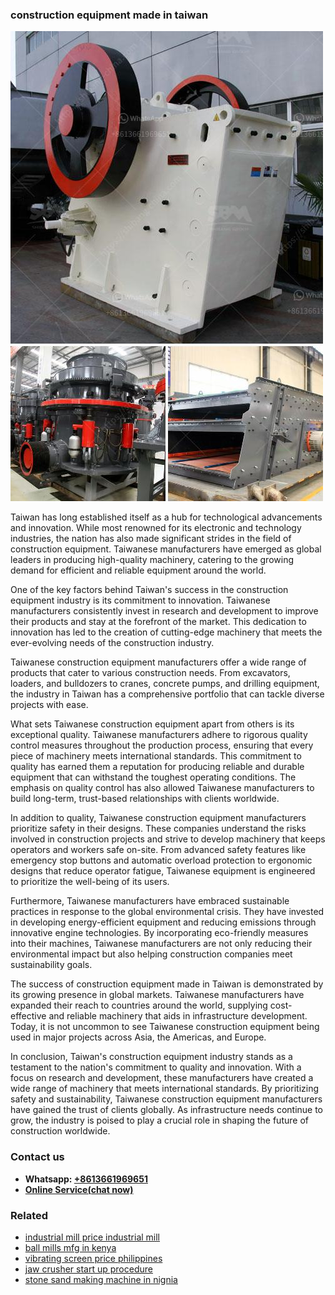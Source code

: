 <h3>construction equipment made in taiwan</h3><img src='1708332644.jpg' alt=''><p>Taiwan has long established itself as a hub for technological advancements and innovation. While most renowned for its electronic and technology industries, the nation has also made significant strides in the field of construction equipment. Taiwanese manufacturers have emerged as global leaders in producing high-quality machinery, catering to the growing demand for efficient and reliable equipment around the world.</p><p>One of the key factors behind Taiwan's success in the construction equipment industry is its commitment to innovation. Taiwanese manufacturers consistently invest in research and development to improve their products and stay at the forefront of the market. This dedication to innovation has led to the creation of cutting-edge machinery that meets the ever-evolving needs of the construction industry.</p><p>Taiwanese construction equipment manufacturers offer a wide range of products that cater to various construction needs. From excavators, loaders, and bulldozers to cranes, concrete pumps, and drilling equipment, the industry in Taiwan has a comprehensive portfolio that can tackle diverse projects with ease.</p><p>What sets Taiwanese construction equipment apart from others is its exceptional quality. Taiwanese manufacturers adhere to rigorous quality control measures throughout the production process, ensuring that every piece of machinery meets international standards. This commitment to quality has earned them a reputation for producing reliable and durable equipment that can withstand the toughest operating conditions. The emphasis on quality control has also allowed Taiwanese manufacturers to build long-term, trust-based relationships with clients worldwide.</p><p>In addition to quality, Taiwanese construction equipment manufacturers prioritize safety in their designs. These companies understand the risks involved in construction projects and strive to develop machinery that keeps operators and workers safe on-site. From advanced safety features like emergency stop buttons and automatic overload protection to ergonomic designs that reduce operator fatigue, Taiwanese equipment is engineered to prioritize the well-being of its users.</p><p>Furthermore, Taiwanese manufacturers have embraced sustainable practices in response to the global environmental crisis. They have invested in developing energy-efficient equipment and reducing emissions through innovative engine technologies. By incorporating eco-friendly measures into their machines, Taiwanese manufacturers are not only reducing their environmental impact but also helping construction companies meet sustainability goals.</p><p>The success of construction equipment made in Taiwan is demonstrated by its growing presence in global markets. Taiwanese manufacturers have expanded their reach to countries around the world, supplying cost-effective and reliable machinery that aids in infrastructure development. Today, it is not uncommon to see Taiwanese construction equipment being used in major projects across Asia, the Americas, and Europe.</p><p>In conclusion, Taiwan's construction equipment industry stands as a testament to the nation's commitment to quality and innovation. With a focus on research and development, these manufacturers have created a wide range of machinery that meets international standards. By prioritizing safety and sustainability, Taiwanese construction equipment manufacturers have gained the trust of clients globally. As infrastructure needs continue to grow, the industry is poised to play a crucial role in shaping the future of construction worldwide.</p><h3>Contact us</h3><ul><li><strong>Whatsapp:&nbsp;<a href="https://wa.me/8613661969651">+8613661969651</a></strong></li><li><a href="https://swt.shibang-china.com/?git&amp;zhl&amp;construction equipment made in taiwan"><strong>Online Service(chat now)</strong></a></li></ul><h3>Related</h3><ul><li><a href='industrial mill price industrial mill.md'>industrial mill price industrial mill</a></li><li><a href='ball mills mfg in kenya.md'>ball mills mfg in kenya</a></li><li><a href='vibrating screen price philippines.md'>vibrating screen price philippines</a></li><li><a href='jaw crusher start up procedure.md'>jaw crusher start up procedure</a></li><li><a href='stone sand making machine in nignia.md'>stone sand making machine in nignia</a></li></ul>